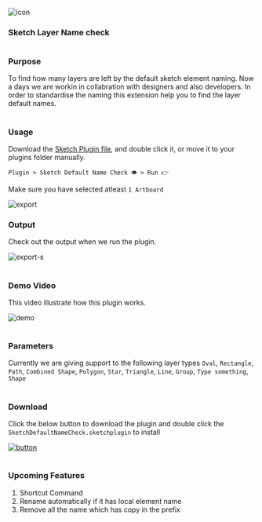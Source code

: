 ![icon](https://user-images.githubusercontent.com/25052643/137094303-6c9ff701-2ed6-4c5a-86f6-c60c9eb4514e.png)
### Sketch Layer Name check

#   

### Purpose
To find how many layers are left by the default sketch element naming. Now a days we are workin in collabration with designers and also developers. In order to standardise the naming this extension help you to find the layer default names. 

# 

### Usage
Download the [Sketch Plugin file](https://github.com/pplcallmesatz/SketchDefaultNameCheck/releases/download/release/SketchDefaultNameCheck.zip), and double click it, or move it to your plugins folder manually.

```
Plugin > Sketch Default Name Check 👁️ > Run 👉
```
Make sure you have selected atleast `1 Artboard`

![export](https://user-images.githubusercontent.com/25052643/137095414-f951f1a0-4b40-474a-8832-23f7db84ab8f.png)




### Output
Check out the output when we run the plugin.

![export-s](https://user-images.githubusercontent.com/25052643/137096142-75b83453-ebd1-418a-90c0-f845ceca83bc.png)

# 

### Demo Video
This video illustrate how this plugin works.

![demo](https://user-images.githubusercontent.com/25052643/137097325-5bf3c657-d86c-47c6-9c90-be11b76b3609.gif)


#

### Parameters
Currently we are giving support to the following layer types
`Oval`, `Rectangle`, `Path`, `Combined Shape`, `Polygon`, `Star`, `Triangle`, `Line`, `Group`, `Type something`, `Shape`

#


### Download
Click the below button to download the plugin and double click the `SketchDefaultNameCheck.sketchplugin` to install

[![button](https://user-images.githubusercontent.com/25052643/137097978-d66dbd2e-7780-44c5-b03f-bd899208431e.png)](https://github.com/pplcallmesatz/SketchDefaultNameCheck/releases/download/release/SketchDefaultNameCheck.zip)

#


### Upcoming Features
1. Shortcut Command
2. Rename automatically if it has local element name
3. Remove all the name which has copy in the prefix

